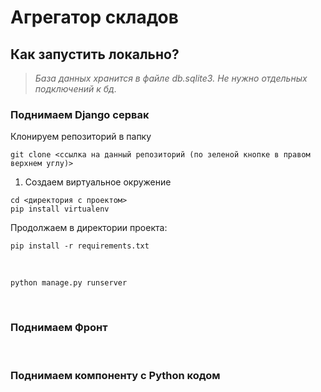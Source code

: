 # Агрегатор складов

<h2>Как запустить локально?</h2>

>*База данных хранится в файле db.sqlite3. Не нужно отдельных подключений к бд.*

<h3>Поднимаем Django сервак</h3>

Клонируем репозиторий в папку
<br>

```
git clone <ссылка на данный репозиторий (по зеленой кнопке в правом верхнем углу)>
```


1. Создаем виртуальное окружение
```
cd <директория с проектом>
pip install virtualenv
```
Продолжаем в директории проекта:
```
pip install -r requirements.txt

```

<br>

```
python manage.py runserver
```
<br>
<h3>Поднимаем Фронт</h3>

<br>
<h3>Поднимаем компоненту с Python кодом</h3>
